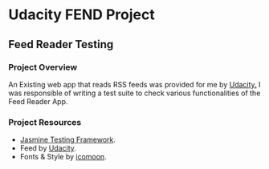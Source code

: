 # **Udacity FEND Project**

## Feed Reader Testing

### Project Overview
An Existing web app that reads RSS feeds was provided for me by [Udacity.](http://udacity.com/) I was responsible of writing a test suite to check various functionalities of the Feed Reader App.

### Project Resources

-  [Jasmine Testing Framework](https://jasmine.github.io/).
-  Feed by [Udacity](http://udacity.com/).
-  Fonts & Style by [icomoon](https://icomoon.io).